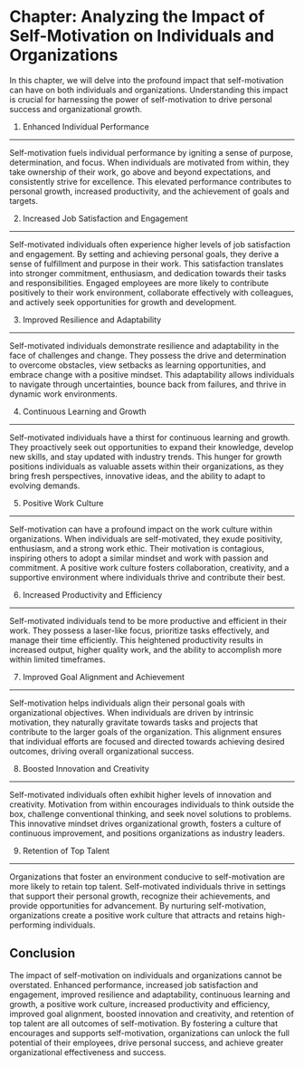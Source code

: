 Chapter: Analyzing the Impact of Self-Motivation on Individuals and Organizations
=================================================================================

In this chapter, we will delve into the profound impact that self-motivation can have on both individuals and organizations. Understanding this impact is crucial for harnessing the power of self-motivation to drive personal success and organizational growth.

1. Enhanced Individual Performance
----------------------------------

Self-motivation fuels individual performance by igniting a sense of purpose, determination, and focus. When individuals are motivated from within, they take ownership of their work, go above and beyond expectations, and consistently strive for excellence. This elevated performance contributes to personal growth, increased productivity, and the achievement of goals and targets.

2. Increased Job Satisfaction and Engagement
--------------------------------------------

Self-motivated individuals often experience higher levels of job satisfaction and engagement. By setting and achieving personal goals, they derive a sense of fulfillment and purpose in their work. This satisfaction translates into stronger commitment, enthusiasm, and dedication towards their tasks and responsibilities. Engaged employees are more likely to contribute positively to their work environment, collaborate effectively with colleagues, and actively seek opportunities for growth and development.

3. Improved Resilience and Adaptability
---------------------------------------

Self-motivated individuals demonstrate resilience and adaptability in the face of challenges and change. They possess the drive and determination to overcome obstacles, view setbacks as learning opportunities, and embrace change with a positive mindset. This adaptability allows individuals to navigate through uncertainties, bounce back from failures, and thrive in dynamic work environments.

4. Continuous Learning and Growth
---------------------------------

Self-motivated individuals have a thirst for continuous learning and growth. They proactively seek out opportunities to expand their knowledge, develop new skills, and stay updated with industry trends. This hunger for growth positions individuals as valuable assets within their organizations, as they bring fresh perspectives, innovative ideas, and the ability to adapt to evolving demands.

5. Positive Work Culture
------------------------

Self-motivation can have a profound impact on the work culture within organizations. When individuals are self-motivated, they exude positivity, enthusiasm, and a strong work ethic. Their motivation is contagious, inspiring others to adopt a similar mindset and work with passion and commitment. A positive work culture fosters collaboration, creativity, and a supportive environment where individuals thrive and contribute their best.

6. Increased Productivity and Efficiency
----------------------------------------

Self-motivated individuals tend to be more productive and efficient in their work. They possess a laser-like focus, prioritize tasks effectively, and manage their time efficiently. This heightened productivity results in increased output, higher quality work, and the ability to accomplish more within limited timeframes.

7. Improved Goal Alignment and Achievement
------------------------------------------

Self-motivation helps individuals align their personal goals with organizational objectives. When individuals are driven by intrinsic motivation, they naturally gravitate towards tasks and projects that contribute to the larger goals of the organization. This alignment ensures that individual efforts are focused and directed towards achieving desired outcomes, driving overall organizational success.

8. Boosted Innovation and Creativity
------------------------------------

Self-motivated individuals often exhibit higher levels of innovation and creativity. Motivation from within encourages individuals to think outside the box, challenge conventional thinking, and seek novel solutions to problems. This innovative mindset drives organizational growth, fosters a culture of continuous improvement, and positions organizations as industry leaders.

9. Retention of Top Talent
--------------------------

Organizations that foster an environment conducive to self-motivation are more likely to retain top talent. Self-motivated individuals thrive in settings that support their personal growth, recognize their achievements, and provide opportunities for advancement. By nurturing self-motivation, organizations create a positive work culture that attracts and retains high-performing individuals.

Conclusion
----------

The impact of self-motivation on individuals and organizations cannot be overstated. Enhanced performance, increased job satisfaction and engagement, improved resilience and adaptability, continuous learning and growth, a positive work culture, increased productivity and efficiency, improved goal alignment, boosted innovation and creativity, and retention of top talent are all outcomes of self-motivation. By fostering a culture that encourages and supports self-motivation, organizations can unlock the full potential of their employees, drive personal success, and achieve greater organizational effectiveness and success.
